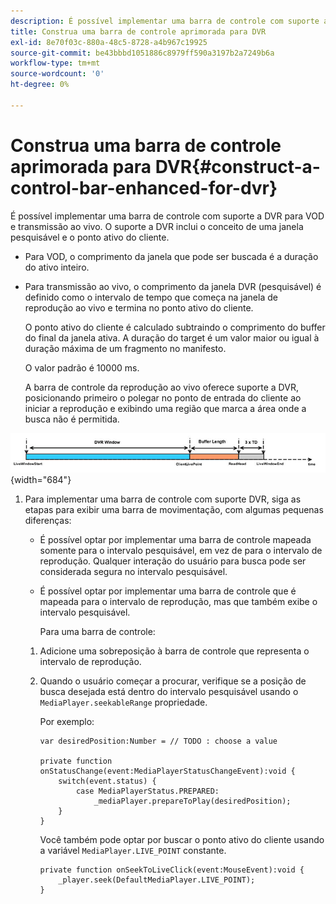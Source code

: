 ```yaml
---
description: É possível implementar uma barra de controle com suporte a DVR para VOD e transmissão ao vivo. O suporte a DVR inclui o conceito de uma janela pesquisável e o ponto ativo do cliente.
title: Construa uma barra de controle aprimorada para DVR
exl-id: 8e70f03c-880a-48c5-8728-a4b967c19925
source-git-commit: be43bbbd1051886c8979ff590a3197b2a7249b6a
workflow-type: tm+mt
source-wordcount: '0'
ht-degree: 0%

---
```


# Construa uma barra de controle aprimorada para DVR{#construct-a-control-bar-enhanced-for-dvr}

É possível implementar uma barra de controle com suporte a DVR para VOD e transmissão ao vivo. O suporte a DVR inclui o conceito de uma janela pesquisável e o ponto ativo do cliente.

* Para VOD, o comprimento da janela que pode ser buscada é a duração do ativo inteiro.
* Para transmissão ao vivo, o comprimento da janela DVR (pesquisável) é definido como o intervalo de tempo que começa na janela de reprodução ao vivo e termina no ponto ativo do cliente.

   O ponto ativo do cliente é calculado subtraindo o comprimento do buffer do final da janela ativa. A duração do target é um valor maior ou igual à duração máxima de um fragmento no manifesto.

   O valor padrão é 10000 ms.

   A barra de controle da reprodução ao vivo oferece suporte a DVR, posicionando primeiro o polegar no ponto de entrada do cliente ao iniciar a reprodução e exibindo uma região que marca a área onde a busca não é permitida.

<!--<a id="fig_37A39A28BA714BA5A2C461357ED5BD41"></a>-->

![](assets/dvr-window.PNG){width="684"}

1. Para implementar uma barra de controle com suporte DVR, siga as etapas para exibir uma barra de movimentação, com algumas pequenas diferenças:

   * É possível optar por implementar uma barra de controle mapeada somente para o intervalo pesquisável, em vez de para o intervalo de reprodução. Qualquer interação do usuário para busca pode ser considerada segura no intervalo pesquisável.
   * É possível optar por implementar uma barra de controle que é mapeada para o intervalo de reprodução, mas que também exibe o intervalo pesquisável.

      Para uma barra de controle:
   1. Adicione uma sobreposição à barra de controle que representa o intervalo de reprodução.
   1. Quando o usuário começar a procurar, verifique se a posição de busca desejada está dentro do intervalo pesquisável usando o `MediaPlayer.seekableRange` propriedade.

      Por exemplo:

      ```
      var desiredPosition:Number = // TODO : choose a value 
      
      private function onStatusChange(event:MediaPlayerStatusChangeEvent):void { 
          switch(event.status) { 
              case MediaPlayerStatus.PREPARED: 
                  _mediaPlayer.prepareToPlay(desiredPosition); 
          } 
      }
      ```

      Você também pode optar por buscar o ponto ativo do cliente usando a variável `MediaPlayer.LIVE_POINT` constante.

      ```
      private function onSeekToLiveClick(event:MouseEvent):void { 
          _player.seek(DefaultMediaPlayer.LIVE_POINT); 
      }
      ```

